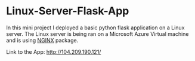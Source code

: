 # Linux-Server-Flask-App
In this mini project I deployed a basic python flask application on a Linux server. The Linux server is being ran on a Microsoft Azure Virtual machine and is using [NGINX](http://nginx.org/en/linux_packages.html) package.

Link to the App: http://104.209.190.121/
